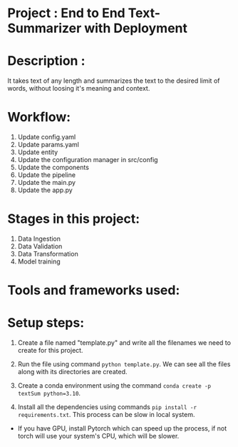 # Project : End to End Text-Summarizer with Deployment


# Description : 
It takes text of any length and summarizes the text to the desired limit of words, without loosing it's meaning and context.


# Workflow:
1. Update config.yaml
2. Update params.yaml
3. Update entity
4. Update the configuration manager in src/config
5. Update the components
6. Update the pipeline
7. Update the main.py
8. Update the app.py


# Stages in this project:

1. Data Ingestion
2. Data Validation
3. Data Transformation
4. Model training

# Tools and frameworks used:


# Setup steps:

1. Create a file named "template.py" and write all the filenames we need to create for this project.
 
2. Run the file using command `python template.py`. We can see all the files along with its directories are created.

3. Create a conda environment using the command `conda create -p textSum python=3.10`.

4. Install all the dependencies using commands `pip install -r requirements.txt`. This process can be slow in local system.

- If you have GPU, install Pytorch which can speed up the process, if not torch will use your system's CPU, which will be slower.
